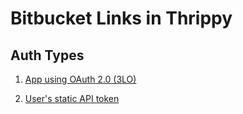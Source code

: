 # Bitbucket Links in Thrippy

## Auth Types

1. [App using OAuth 2.0 (3LO)](./bitbucket-app-oauth.md)

2. [User's static API token](./bitbucket-user-token.md)
